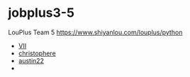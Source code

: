 # jobplus3-5
LouPlus Team 5 https://www.shiyanlou.com/louplus/python

* [VII](https://github.com/VIIYear)
* [christophere](https://github.com/chris-different)
* [austin22](https://github.com/junjie0510)
* 
